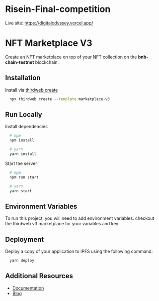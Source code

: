 # Risein-Final-competition

Live site: https://digitalodyssey.vercel.app/

# NFT Marketplace V3

Create an NFT marketplace on top of your NFT collection on the **bnb-chain-testnet** blockchain.

## Installation

Install via [thirdweb create](https://portal.thirdweb.com/cli/create)

```bash
  npx thirdweb create --template marketplace-v3
```

## Run Locally

Install dependencies

```bash
  # npm
  npm install

  # yarn
  yarn install
```

Start the server

```bash
  # npm
  npm run start

  # yarn
  yarn start
```

## Environment Variables

To run this project, you will need to add environment variables. checkout the thirdweb v3 marketplace for your variables and key

## Deployment

Deploy a copy of your application to IPFS using the following command:

```bash
  yarn deploy
```

## Additional Resources

- [Documentation](https://portal.thirdweb.com)
- [Blog](https://blog.thirdweb.com)

